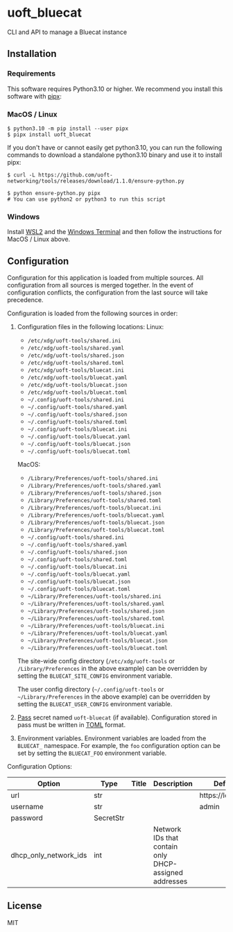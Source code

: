# uoft_bluecat

CLI and API to manage a Bluecat instance

## Installation

### Requirements

This software requires Python3.10 or higher.
We recommend you install this software with [pipx](https://pypa.github.io/pipx/):

### MacOS / Linux

```console
$ python3.10 -m pip install --user pipx
$ pipx install uoft_bluecat
```

If you don't have or cannot easily get python3.10, you can run the following commands to download a standalone python3.10 binary and use it to install pipx:

```console
$ curl -L https://github.com/uoft-networking/tools/releases/download/1.1.0/ensure-python.py

$ python ensure-python.py pipx
# You can use python2 or python3 to run this script

```

### Windows

Install [WSL2](https://learn.microsoft.com/en-us/windows/wsl/install) and the [Windows Terminal](https://apps.microsoft.com/store/detail/windows-terminal/9N0DX20HK701?hl=en-ca&gl=ca) and then follow the instructions for MacOS / Linux above.

## Configuration

Configuration for this application is loaded from multiple sources. All configuration from all sources is merged together. In the event of configuration conflicts, the configuration from the last source will take precedence.

Configuration is loaded from the following sources in order:

1. Configuration files in the following locations:
    Linux:
    - `/etc/xdg/uoft-tools/shared.ini`
    - `/etc/xdg/uoft-tools/shared.yaml`
    - `/etc/xdg/uoft-tools/shared.json`
    - `/etc/xdg/uoft-tools/shared.toml`
    - `/etc/xdg/uoft-tools/bluecat.ini`
    - `/etc/xdg/uoft-tools/bluecat.yaml`
    - `/etc/xdg/uoft-tools/bluecat.json`
    - `/etc/xdg/uoft-tools/bluecat.toml`
    - `~/.config/uoft-tools/shared.ini`
    - `~/.config/uoft-tools/shared.yaml`
    - `~/.config/uoft-tools/shared.json`
    - `~/.config/uoft-tools/shared.toml`
    - `~/.config/uoft-tools/bluecat.ini`
    - `~/.config/uoft-tools/bluecat.yaml`
    - `~/.config/uoft-tools/bluecat.json`
    - `~/.config/uoft-tools/bluecat.toml`

    MacOS:
    - `/Library/Preferences/uoft-tools/shared.ini`
    - `/Library/Preferences/uoft-tools/shared.yaml`
    - `/Library/Preferences/uoft-tools/shared.json`
    - `/Library/Preferences/uoft-tools/shared.toml`
    - `/Library/Preferences/uoft-tools/bluecat.ini`
    - `/Library/Preferences/uoft-tools/bluecat.yaml`
    - `/Library/Preferences/uoft-tools/bluecat.json`
    - `/Library/Preferences/uoft-tools/bluecat.toml`
    - `~/.config/uoft-tools/shared.ini`
    - `~/.config/uoft-tools/shared.yaml`
    - `~/.config/uoft-tools/shared.json`
    - `~/.config/uoft-tools/shared.toml`
    - `~/.config/uoft-tools/bluecat.ini`
    - `~/.config/uoft-tools/bluecat.yaml`
    - `~/.config/uoft-tools/bluecat.json`
    - `~/.config/uoft-tools/bluecat.toml`
    - `~/Library/Preferences/uoft-tools/shared.ini`
    - `~/Library/Preferences/uoft-tools/shared.yaml`
    - `~/Library/Preferences/uoft-tools/shared.json`
    - `~/Library/Preferences/uoft-tools/shared.toml`
    - `~/Library/Preferences/uoft-tools/bluecat.ini`
    - `~/Library/Preferences/uoft-tools/bluecat.yaml`
    - `~/Library/Preferences/uoft-tools/bluecat.json`
    - `~/Library/Preferences/uoft-tools/bluecat.toml`


    The site-wide config directory (`/etc/xdg/uoft-tools` or `/Library/Preferences` in the above example) can be overridden by setting the `BLUECAT_SITE_CONFIG` environment variable.

    The user config directory (`~/.config/uoft-tools` or `~/Library/Preferences` in the above example) can be overridden by setting the `BLUECAT_USER_CONFIG` environment variable.

2. [Pass](https://www.passwordstore.org/) secret named `uoft-bluecat` (if available). Configuration stored in pass must be written in [TOML](https://toml.io/en/) format.

3. Environment variables. Environment variables are loaded from the `BLUECAT_` namespace. For example, the `foo` configuration option can be set by setting the `BLUECAT_FOO` environment variable.

Configuration Options:
<!--
[[[cog 
import _cog as c; c.gen_conf_table('uoft_bluecat')
]]] -->
| Option | Type | Title | Description | Default |
| ------ | ---- | ----- | ----------- | ------- |
| url | str |  |  | https://localhost |
| username | str |  |  | admin |
| password | SecretStr |  |  |  |
| dhcp_only_network_ids | int |  | Network IDs that contain only DHCP-assigned addresses |  |
<!--[[[end]]] -->

## License

MIT